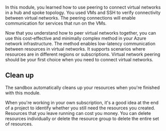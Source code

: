 
In this module, you learned how to use peering to connect virtual networks in a hub and spoke topology. You used VMs and SSH to verify connectivity between virtual networks. The peering connections will enable communication for services that run on the VMs.

Now that you understand how to peer virtual networks together, you can use this cost-effective and minimally complex method in your Azure network infrastructure. The method enables low-latency communication between resources in virtual networks. It supports scenarios where resources are in different regions or subscriptions. Virtual network peering should be your first choice when you need to connect virtual networks.

## Clean up

The sandbox automatically cleans up your resources when you're finished with this module.

When you're working in your own subscription, it's a good idea at the end of a project to identify whether you still need the resources you created. Resources that you leave running can cost you money. You can delete resources individually or delete the resource group to delete the entire set of resources.